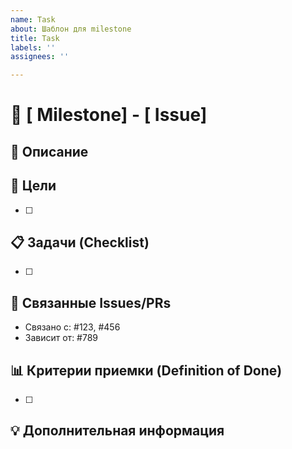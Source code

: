 ```yaml
---
name: Task
about: Шаблон для milestone
title: Task
labels: ''
assignees: ''

---
```


# 🎯 [ Milestone] - [ Issue]

## 📝 Описание
<!-- Краткое описание задачи/фичи -->

## 🎯 Цели
<!-- Что должно быть достигнуто в этом Issue -->
- [ ] 

## 📋 Задачи (Checklist)
<!-- Конкретные шаги для выполнения -->
- [ ] 

## 🔗 Связанные Issues/PRs
<!-- Ссылки на связанные задачи -->
- Связано с: #123, #456
- Зависит от: #789

## 📊 Критерии приемки (Definition of Done)
<!-- Когда Issue считается завершенным -->
- [ ] 

## 💡 Дополнительная информация
<!-- Любая дополнительная информация -->
